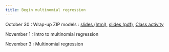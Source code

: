 ```yaml
---
title: Begin multinomial regression
---
```


October 30
: Wrap-up ZIP models
  : [slides (html)](https://sta712-f23.github.io/slides/lecture_26.html), [slides (pdf)](https://sta712-f23.github.io/slides/lecture_26.pdf), [Class activity](https://sta712-f23.github.io/class_activities/ca_lecture_26.html)
    
November 1
: Intro to multinomial regression
  
November 3
: Multinomial regression